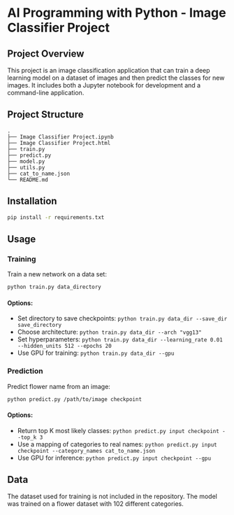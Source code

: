 # AI Programming with Python - Image Classifier Project

## Project Overview
This project is an image classification application that can train a deep learning model on a dataset of images and then predict the classes for new images. It includes both a Jupyter notebook for development and a command-line application.

## Project Structure
```
.
├── Image Classifier Project.ipynb
├── Image Classifier Project.html
├── train.py
├── predict.py
├── model.py
├── utils.py
├── cat_to_name.json
└── README.md
```

## Installation
```bash
pip install -r requirements.txt
```

## Usage

### Training
Train a new network on a data set:
```bash
python train.py data_directory
```

#### Options:
* Set directory to save checkpoints: `python train.py data_dir --save_dir save_directory`
* Choose architecture: `python train.py data_dir --arch "vgg13"`
* Set hyperparameters: `python train.py data_dir --learning_rate 0.01 --hidden_units 512 --epochs 20`
* Use GPU for training: `python train.py data_dir --gpu`

### Prediction
Predict flower name from an image:
```bash
python predict.py /path/to/image checkpoint
```

#### Options:
* Return top K most likely classes: `python predict.py input checkpoint --top_k 3`
* Use a mapping of categories to real names: `python predict.py input checkpoint --category_names cat_to_name.json`
* Use GPU for inference: `python predict.py input checkpoint --gpu`

## Data
The dataset used for training is not included in the repository. The model was trained on a flower dataset with 102 different categories.
